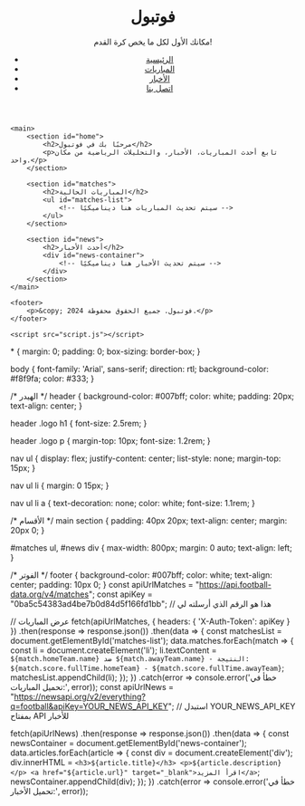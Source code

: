 <!DOCTYPE html>
<html lang="ar">
<head>
    <meta charset="UTF-8">
    <meta name="viewport" content="width=device-width, initial-scale=1.0">
    <meta http-equiv="X-UA-Compatible" content="ie=edge">
    <title>فوتبول - أحدث الأخبار والمباريات</title>
    <link rel="stylesheet" href="styles.css">
</head>
<body>
    <header>
        <div class="logo">
            <h1>فوتبول</h1>
            <p>مكانك الأول لكل ما يخص كرة القدم!</p>
        </div>
        <nav>
            <ul>
                <li><a href="#home">الرئيسية</a></li>
                <li><a href="#matches">المباريات</a></li>
                <li><a href="#news">الأخبار</a></li>
                <li><a href="#contact">اتصل بنا</a></li>
            </ul>
        </nav>
    </header>

    <main>
        <section id="home">
            <h2>مرحبًا بك في فوتبول</h2>
            <p>تابع أحدث المباريات، الأخبار، والتحليلات الرياضية من مكان واحد.</p>
        </section>

        <section id="matches">
            <h2>المباريات الحالية</h2>
            <ul id="matches-list">
                <!-- سيتم تحديث المباريات هنا ديناميكيًا -->
            </ul>
        </section>

        <section id="news">
            <h2>أحدث الأخبار</h2>
            <div id="news-container">
                <!-- سيتم تحديث الأخبار هنا ديناميكيًا -->
            </div>
        </section>
    </main>

    <footer>
        <p>&copy; 2024 فوتبول. جميع الحقوق محفوظة.</p>
    </footer>

    <script src="script.js"></script>
</body>
</html>
* {
    margin: 0;
    padding: 0;
    box-sizing: border-box;
}

body {
    font-family: 'Arial', sans-serif;
    direction: rtl;
    background-color: #f8f9fa;
    color: #333;
}

/* الهيدر */
header {
    background-color: #007bff;
    color: white;
    padding: 20px;
    text-align: center;
}

header .logo h1 {
    font-size: 2.5rem;
}

header .logo p {
    margin-top: 10px;
    font-size: 1.2rem;
}

nav ul {
    display: flex;
    justify-content: center;
    list-style: none;
    margin-top: 15px;
}

nav ul li {
    margin: 0 15px;
}

nav ul li a {
    text-decoration: none;
    color: white;
    font-size: 1.1rem;
}

/* الأقسام */
main section {
    padding: 40px 20px;
    text-align: center;
    margin: 20px 0;
}

#matches ul,
#news div {
    max-width: 800px;
    margin: 0 auto;
    text-align: left;
}

/* الفوتر */
footer {
    background-color: #007bff;
    color: white;
    text-align: center;
    padding: 10px 0;
}
const apiUrlMatches = "https://api.football-data.org/v4/matches";
const apiKey = "0ba5c54383ad4be7b0d84d5f166fd1bb"; // هذا هو الرقم الذي أرسلته لي

// عرض المباريات
fetch(apiUrlMatches, {
    headers: { 'X-Auth-Token': apiKey }
})
.then(response => response.json())
.then(data => {
    const matchesList = document.getElementById('matches-list');
    data.matches.forEach(match => {
        const li = document.createElement('li');
        li.textContent = `${match.homeTeam.name} ضد ${match.awayTeam.name} - النتيجة: ${match.score.fullTime.homeTeam} - ${match.score.fullTime.awayTeam}`;
        matchesList.appendChild(li);
    });
})
.catch(error => console.error('خطأ في تحميل المباريات:', error));
const apiUrlNews = "https://newsapi.org/v2/everything?q=football&apiKey=YOUR_NEWS_API_KEY"; // استبدل YOUR_NEWS_API_KEY بمفتاح API للأخبار

fetch(apiUrlNews)
.then(response => response.json())
.then(data => {
    const newsContainer = document.getElementById('news-container');
    data.articles.forEach(article => {
        const div = document.createElement('div');
        div.innerHTML = `
            <h3>${article.title}</h3>
            <p>${article.description}</p>
            <a href="${article.url}" target="_blank">اقرأ المزيد</a>
        `;
        newsContainer.appendChild(div);
    });
})
.catch(error => console.error('خطأ في تحميل الأخبار:', error));
